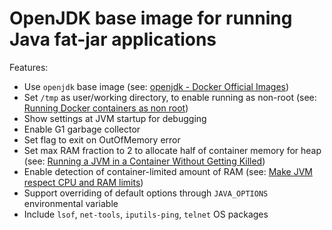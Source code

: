 OpenJDK base image for running Java fat-jar applications
========================================================

Features:
- Use `openjdk` base image (see: [openjdk - Docker Official Images](https://hub.docker.com/_/openjdk))
- Set `/tmp` as user/working directory, to enable running as non-root (see: [Running Docker containers as non root](https://blog.csanchez.org/2017/01/31/running-docker-containers-as-non-root/))
- Show settings at JVM startup for debugging
- Enable G1 garbage collector
- Set flag to exit on OutOfMemory error
- Set max RAM fraction to 2 to allocate half of container memory for heap (see: [Running a JVM in a Container Without Getting Killed](https://blog.csanchez.org/2017/05/31/running-a-jvm-in-a-container-without-getting-killed/))
- Enable detection of container-limited amount of RAM (see: [Make JVM respect CPU and RAM limits](https://hub.docker.com/_/openjdk/))
- Support overriding of default options through `JAVA_OPTIONS` environmental variable
- Include `lsof`, `net-tools`, `iputils-ping`, `telnet` OS packages 